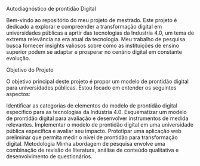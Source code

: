 Autodiagnóstico de prontidão Digital

Bem-vindo ao repositório do meu projeto de mestrado. Este projeto é dedicado a explorar e compreender a transformação digital em universidades públicas a aprtir das tecnologias da Industria 4.0, um tema de extrema relevância na era atual da tecnologia. Meu trabalho de pesquisa busca fornecer insights valiosos sobre como as instituições de ensino superior podem se adaptar e prosperar no cenário digital em constante evolução.

Objetivo do Projeto

O objetivo principal deste projeto é propor um modelo de prontidão digital para universidades públicas. Estou focado em entender os seguintes aspectos:

Identificar as categorias de elementos do modelo de prontidão digital específico para as tecnologias da Indústria 4.0.
Esquematizar um modelo de prontidão digital para avaliação e desenvolver instrumentos de medida relevantes.
Implementar o modelo de prontidão digital em uma universidade pública específica e avaliar seu impacto.
Prototipar uma aplicação web preliminar que permita medir o nível de prontidão para transformação digital.
Metodologia
Minha abordagem de pesquisa envolve uma combinação de revisão de literatura, análise de conteúdo qualitativa e desenvolvimento de questionários. 


